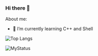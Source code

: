 ### Hi there 👋

About me:

- 🌱 I’m currently learning C++ and Shell  

![Top Langs](https://github-readme-stats.vercel.app/api/top-langs/?username=SachinC-dev&layout=compact)

![MyStatus](https://github-readme-stats.vercel.app/api?username=SachinC-dev)
